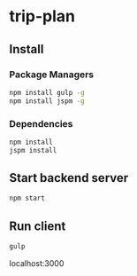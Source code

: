 # trip-plan

## Install

### Package Managers
```bash
npm install gulp -g
npm install jspm -g
```

### Dependencies
```bash
npm install
jspm install
```

## Start backend server
```bash
npm start
```

## Run client
```bash
gulp
```
localhost:3000

